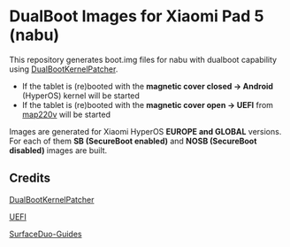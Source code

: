 # DualBoot Images for Xiaomi Pad 5 (nabu)
This repository generates boot.img files for nabu with dualboot capability using [DualBootKernelPatcher](https://github.com/woa-msmnile/DualBootKernelPatcher).

- If the tablet is (re)booted with the **magnetic cover closed -> Android** (HyperOS) kernel will be started
- If the tablet is (re)booted with the **magnetic cover open -> UEFI** from [map220v](https://github.com/map220v/MU-sm8150pkg/tree/nabu-secureboot) will be started

Images are generated for Xiaomi HyperOS **EUROPE and GLOBAL** versions. For each of them **SB (SecureBoot enabled)** and **NOSB (SecureBoot disabled)** images are built.
## Credits
[DualBootKernelPatcher](https://github.com/woa-msmnile/DualBootKernelPatcher)

[UEFI](https://github.com/map220v/MU-sm8150pkg/tree/nabu-secureboot)

[SurfaceDuo-Guides](https://github.com/WOA-Project/SurfaceDuo-Guides/blob/main/Install/DualBoot.md)